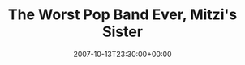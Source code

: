 ---
templateKey: event
guid: 089406be-6eab-11ea-99c5-002590d1d1b0
date: 2007-10-13T23:30:00+00:00
eventTime: '11:30pm'
title: "The Worst Pop Band Ever, Mitzi's Sister"
artist: The Worst Pop Band Ever
city: Toronto
venue: Mitzi's Sister
group: Tim Shia
guests: the Book of Gnomes
---